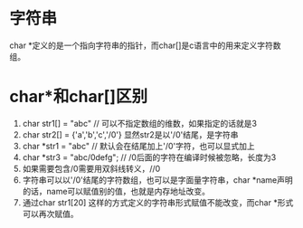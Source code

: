 # 字符串
char *定义的是一个指向字符串的指针，而char[]是c语言中的用来定义字符数组。

# char*和char[]区别
1. char str1[] = "abc" // 可以不指定数组的维数，如果指定的话就是3
2. char str2[] = {'a','b','c','/0'} 显然str2是以'/0'结尾，是字符串
3. char *str1 = "abc" // 默认会在结尾加上'/0'字符，也可以显式加上
4. char *str3 = "abc/0defg"; // /0后面的字符在编译时候被忽略，长度为3
5. 如果需要包含/0需要用双斜线转义，//0
6. 字符串可以以'/0'结尾的字符数组，也可以是字面量字符串，char *name声明的话，name可以赋值别的值，也就是内存地址改变。
7. 通过char str1[20] 这样的方式定义的字符串形式赋值不能改变，而char *形式可以再次赋值。
